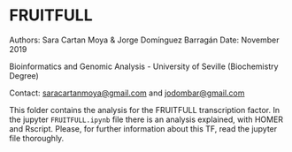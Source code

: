 # FRUITFULL

Authors: Sara Cartan Moya & Jorge Domínguez Barragán
Date: November 2019

Bioinformatics and Genomic Analysis - University of Seville (Biochemistry Degree)

Contact: saracartanmoya@gmail.com and jodombar@gmail.com

This folder contains the analysis for the FRUITFULL transcription factor. In the jupyter `FRUITFULL.ipynb` file there is an analysis explained, with HOMER and Rscript. Please, for further information about this TF, read the jupyter file thoroughly.
